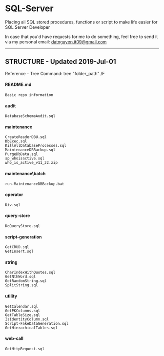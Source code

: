 # SQL-Server


Placing all SQL stored procedures, functions or script to make life easier for SQL Server Developer

In case that you'd have requests for me to do something, feel free to send it via my personal email: datnguyen.it09@gmail.com


--------------------------------------------
## STRUCTURE - Updated 2019-Jul-01
Reference - Tree Command: tree "folder_path" /F

#### README.md
	Basic repo information
#### audit
    DatabaseSchemaAudit.sql
#### maintenance
	CreateReaderDBU.sql
	DbExec.sql
	KillAllDatabaseProcesses.sql
	MaintenanceDBBackup.sql
	PurgeDbData.sql
	sp_whoisactive.sql
	who_is_active_v11_32.zip
#### maintenance\batch
	run-MaintenanceDBBackup.bat
#### operator
	Div.sql
#### query-store
    DoQueryStore.sql
#### script-generation
    GetCRUD.sql
    GetInsert.sql
#### string
    CharIndexWithQuotes.sql
    GetNthWord.sql
    GetRandomString.sql
    SplitString.sql
#### utility
    GetCalendar.sql
    GetPKColumns.sql
    GetTableSize.sql
    IsIdentityColumn.sql
    Script-FakeDataGeneration.sql
	GetHierachicalTables.sql
#### web-call
	GetHttpRequest.sql

